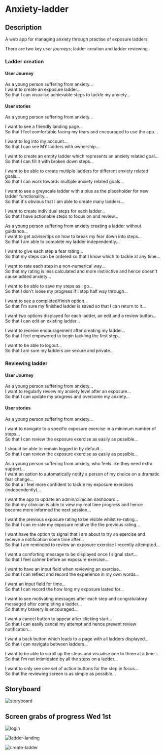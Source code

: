 # Anxiety-ladder

## Description

A web app for managing anxiety through practise of exposure ladders

There are two key *user journeys*; ladder creation and ladder reviewing.

### Ladder creation

#### User Journey

As a young person suffering from anxiety...  
I want to create an exposure ladder...  
So that I can visualise achievable steps to tackle my anxiety...  

#### User stories
As a young person suffering from anxiety...  

I want to see a friendly landing page...  
So that I feel comfortable facing my fears and encouraged to use the app...  

I want to log into my account...  
So that I can see MY ladders with ownership...  

I want to create an empty ladder which represents an anxiety related goal...  
So that I can fill it with broken down steps...  

I want to be able to create multiple ladders for different anxiety related goals...  
So that I can work towards multiple anxiety related goals...  

I want to see a greyscale ladder with a plus as the placeholder for new ladder functionality...  
So that it's obvious that I am able to create many ladders...  

I want to create individual steps for each ladder...  
So that I have actionable steps to focus on and review...  

As a young person suffering from anxiety creating a ladder without guidance...  
I want to get advise/tips on how to break my fear down into steps...  
So that I am able to complete my ladder independently...  

I want to give each step a fear rating...  
So that my steps can be ordered so that I know which to tackle at any time...  

I want to rate each step in a non-numerical way...  
So that my rating is less calculated and more instinctive and hence doesn't cause added anxiety...  

I want to be able to save my steps as I go...  
So that I don't loose my progress if I stop half way through...  

I want to see a completed/finish option...  
So that I'm sure my finished ladder is saved so that I can return to it...  

I want two options displayed for each ladder, an edit and a review button...  
So that I can edit an existing ladder...  

I want to receive encouragement after creating my ladder...  
So that I feel empowered to begin tackling the first step...  

I want to be able to logout...  
So that I am sure my ladders are secure and private...  

### Reviewing ladder

#### User Journey

As a young person suffering from anxiety...  
I want to regularly review my anxiety level after an exposure...  
So that I can update my progress and overcome my anxiety...  

#### User stories

As a young person suffering from anxiety...  

I want to navigate to a specific exposure exercise in a minimum number of steps...  
So that I can review the exposure exercise as easily as possible...  

I should be able to remain logged in by default...  
So that I can review the exposure exercise as easily as possible...  

As a young person suffering from anxiety, who feels like they need extra support...  
I want an option to automatically notify a person of my choice on a dramatic fear change...  
So that a I feel more confident to tackle my exposure exercises (independently)...  

I want the app to update an admin/clinician dashboard...  
So that my clinician is able to view my real time progress and hence become more informed the next session...  

I want the previous exposure rating to be visible whilst re-rating...  
So that I can re-rate my exposure relative the the previous rating...  

I want have the option to signal that I am about to try an exercise and receive a notification some time after...  
So that I am reminded to review an exposure exercise I recently attempted...  

I want a comforting message to be displayed once I signal start...  
So that I feel calmer before an exposure exercise...  

I want to have an input field when reviewing an exercise...  
So that I can reflect and record the experience in my own words...  

I want an input field for time...   
So that I can record the how long my exposure lasted for...    

I want to see motivating messages after each step and congratulatory messaged after completing a ladder...  
So that my bravery is encouraged...  

I want a cancel button to appear after clicking start...  
So that I can easily cancel my attempt and hence prevent review notification...  

I want a back button which leads to a page with all ladders displayed...  
So that i can navigate between ladders...  

I want to be able to scroll up the steps and visualise one to three at a time...  
So that I'm not intimidated by all the steps on a ladder...  

I want to only see one set of action buttons for the step in focus...  
So that the reviewing screen is as simple as possible...  

## Storyboard

![storyboard](./images/storyboard.JPG)

## Screen grabs of progress Wed 1st

![login](./images/login.png)

![ladder-landing](./images/ladder-landing.png)

![create-ladder](./images/create-ladder.png)
